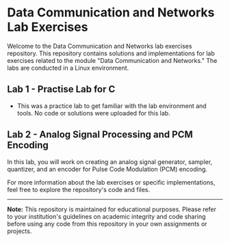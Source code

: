 # Data Communication and Networks Lab Exercises

Welcome to the Data Communication and Networks lab exercises repository. This repository contains solutions and implementations for lab exercises related to the module "Data Communication and Networks." The labs are conducted in a Linux environment.

## Lab 1 - Practise Lab for C

  -  This was a practice lab to get familiar with the lab environment and tools. No code or solutions were uploaded for this lab.



## Lab 2 - Analog Signal Processing and PCM Encoding

In this lab, you will work on creating an analog signal generator, sampler, quantizer, and an encoder for Pulse Code Modulation (PCM) encoding.







For more information about the lab exercises or specific implementations, feel free to explore the repository's code and files.

---

**Note:** This repository is maintained for educational purposes. Please refer to your institution's guidelines on academic integrity and code sharing before using any code from this repository in your own assignments or projects.
